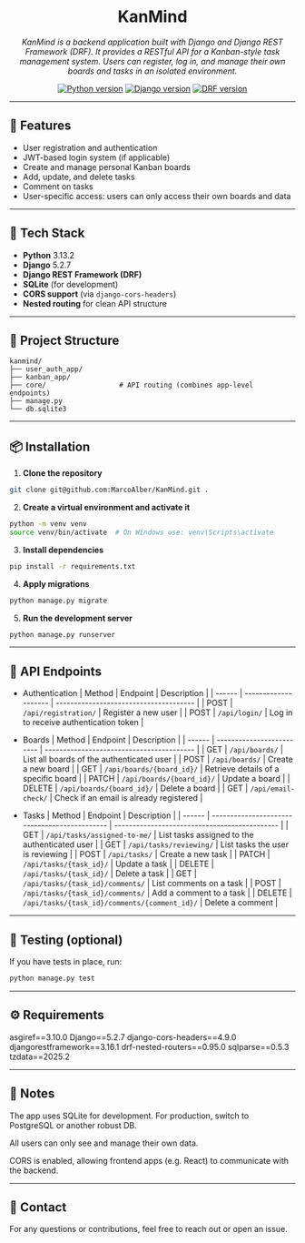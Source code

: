 <h1 align="center">KanMind</h1>

<p align="center">
  <em>KanMind is a backend application built with Django and Django REST Framework (DRF).  
  It provides a RESTful API for a Kanban-style task management system.  
  Users can register, log in, and manage their own boards and tasks in an isolated environment.</em>
  <br>
</p>

<p align="center">
  <a href="https://www.python.org/"><img src="https://img.shields.io/badge/Python-3.13.2-blue?logo=python&logoColor=white" alt="Python version"></a>
  <a href="https://www.djangoproject.com/"><img src="https://img.shields.io/badge/Django-5.2.7-success?logo=django&logoColor=white" alt="Django version"></a>
  <a href="https://www.django-rest-framework.org/"><img src="https://img.shields.io/badge/DRF-3.16.1-red?logo=django&logoColor=white" alt="DRF version"></a>
</p>

<hr>

## 🔧 Features

- User registration and authentication  
- JWT-based login system (if applicable)  
- Create and manage personal Kanban boards  
- Add, update, and delete tasks  
- Comment on tasks  
- User-specific access: users can only access their own boards and data  

---

## 🚀 Tech Stack

- **Python** 3.13.2  
- **Django** 5.2.7  
- **Django REST Framework (DRF)**  
- **SQLite** (for development)  
- **CORS support** (via `django-cors-headers`)  
- **Nested routing** for clean API structure  

---

## 📁 Project Structure

```text
kanmind/
├── user_auth_app/
├── kanban_app/
├── core/                  # API routing (combines app-level endpoints)
├── manage.py
└── db.sqlite3
```

---

## 📦 Installation

1. **Clone the repository**
```bash
git clone git@github.com:MarcoAlber/KanMind.git .
```

2. **Create a virtual environment and activate it**
```bash
python -m venv venv
source venv/bin/activate  # On Windows use: venv\Scripts\activate
```

3. **Install dependencies**
```bash
pip install -r requirements.txt
```

4. **Apply migrations**
```bash
python manage.py migrate
```

5. **Run the development server**

```bash
python manage.py runserver
```

---

## 🔑 API Endpoints


- Authentication
| Method | Endpoint             | Description                            |
| ------ | -------------------- | -------------------------------------- |
| POST   | `/api/registration/` | Register a new user                    |
| POST   | `/api/login/`        | Log in to receive authentication token |


- Boards
| Method | Endpoint                  | Description                               |
| ------ | ------------------------- | ----------------------------------------- |
| GET    | `/api/boards/`            | List all boards of the authenticated user |
| POST   | `/api/boards/`            | Create a new board                        |
| GET    | `/api/boards/{board_id}/` | Retrieve details of a specific board      |
| PATCH  | `/api/boards/{board_id}/` | Update a board                            |
| DELETE | `/api/boards/{board_id}/` | Delete a board                            |
| GET    | `/api/email-check/`       | Check if an email is already registered   |


- Tasks
| Method | Endpoint                                      | Description                                   |
| ------ | --------------------------------------------- | --------------------------------------------- |
| GET    | `/api/tasks/assigned-to-me/`                  | List tasks assigned to the authenticated user |
| GET    | `/api/tasks/reviewing/`                       | List tasks the user is reviewing              |
| POST   | `/api/tasks/`                                 | Create a new task                             |
| PATCH  | `/api/tasks/{task_id}/`                       | Update a task                                 |
| DELETE | `/api/tasks/{task_id}/`                       | Delete a task                                 |
| GET    | `/api/tasks/{task_id}/comments/`              | List comments on a task                       |
| POST   | `/api/tasks/{task_id}/comments/`              | Add a comment to a task                       |
| DELETE | `/api/tasks/{task_id}/comments/{comment_id}/` | Delete a comment                              |


---

## 🥪 Testing (optional)
If you have tests in place, run:
```bash
python manage.py test
```

---

## ⚙️ Requirements
asgiref==3.10.0
Django==5.2.7
django-cors-headers==4.9.0
djangorestframework==3.16.1
drf-nested-routers==0.95.0
sqlparse==0.5.3
tzdata==2025.2

---

## 📌 Notes
The app uses SQLite for development.
For production, switch to PostgreSQL or another robust DB.

All users can only see and manage their own data.

CORS is enabled, allowing frontend apps (e.g. React) to communicate with the backend.

---

## 📨 Contact
For any questions or contributions, feel free to reach out or open an issue.
